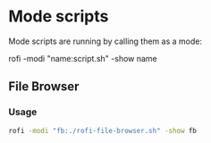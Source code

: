 # Mode scripts

Mode scripts are running by calling them as a mode:

rofi -modi "name:script.sh" -show name


## File Browser

### Usage

```bash
rofi -modi "fb:./rofi-file-browser.sh" -show fb
```


